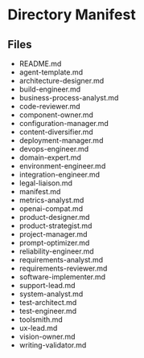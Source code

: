 # Directory Manifest

## Files

- README.md
- agent-template.md
- architecture-designer.md
- build-engineer.md
- business-process-analyst.md
- code-reviewer.md
- component-owner.md
- configuration-manager.md
- content-diversifier.md
- deployment-manager.md
- devops-engineer.md
- domain-expert.md
- environment-engineer.md
- integration-engineer.md
- legal-liaison.md
- manifest.md
- metrics-analyst.md
- openai-compat.md
- product-designer.md
- product-strategist.md
- project-manager.md
- prompt-optimizer.md
- reliability-engineer.md
- requirements-analyst.md
- requirements-reviewer.md
- software-implementer.md
- support-lead.md
- system-analyst.md
- test-architect.md
- test-engineer.md
- toolsmith.md
- ux-lead.md
- vision-owner.md
- writing-validator.md
